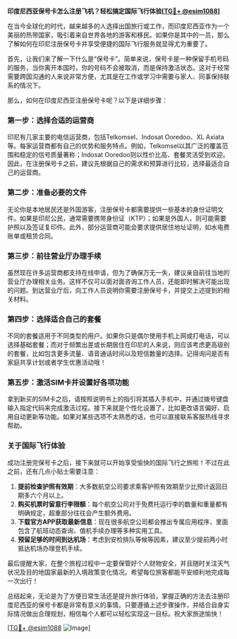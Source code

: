 **印度尼西亚保号卡怎么注册飞机？轻松搞定国际飞行体验[[TG💪+ @esim1088](https://t.me/s/esim1088)]**

在当今全球化的时代，越来越多的人选择出国旅行或工作，而印度尼西亚作为一个美丽的热带国家，吸引着来自世界各地的游客和移民。如果你是其中的一员，那么了解如何在印尼注册保号卡并享受便捷的国际飞行服务就显得尤为重要了。

首先，让我们来了解一下什么是“保号卡”。简单来说，保号卡是一种保留手机号码的服务，当你离开本国时，你的号码不会被取消，而是保持激活状态。这对于经常需要跨国沟通的人来说非常方便，尤其是在工作或学习中需要与家人、同事保持联系的情况下。

那么，如何在印度尼西亚注册保号卡呢？以下是详细步骤：

### 第一步：选择合适的运营商

印尼有几家主要的电信运营商，包括Telkomsel、Indosat Ooredoo、XL Axiata等。每家运营商都有自己的优势和服务特点。例如，Telkomsel以其广泛的覆盖范围和稳定的信号质量著称；Indosat Ooredoo则以性价比高、套餐灵活受到欢迎。因此，在注册保号卡之前，建议先根据自己的需求和预算进行比较，选择最适合自己的运营商。

### 第二步：准备必要的文件

无论你是本地居民还是外国游客，注册保号卡都需要提供一些基本的身份证明文件。如果是印尼公民，通常需要携带身份证（KTP）；如果是外国人，则可能需要护照以及签证复印件。此外，部分运营商可能会要求提供居住地址证明，如水电费账单或租赁合同。

### 第三步：前往营业厅办理手续

虽然现在许多运营商都支持在线申请，但为了确保万无一失，建议亲自前往当地的营业厅办理相关业务。这样不仅可以面对面咨询工作人员，还能即时解决可能出现的问题。到达营业厅后，向工作人员说明你需要注册保号卡，并提交上述提到的相关材料。

### 第四步：选择适合自己的套餐

不同的套餐适用于不同类型的用户。如果你只是偶尔使用手机上网或打电话，可以选择基础套餐；而对于频繁出差或长期居住在印尼的人来说，则应该考虑更高级别的套餐，比如包含更多流量、语音通话时间以及短信数量的选择。记得询问是否有家庭共享计划或者学生优惠活动哦！

### 第五步：激活SIM卡并设置好各项功能

拿到新买的SIM卡之后，请按照说明书上的指引将其插入手机中，并通过拨号键盘输入指定代码来完成激活过程。接下来就是个性化设置了，比如更改语言偏好、启用自动更新等功能。如果对某些选项不太熟悉的话，也可以直接联系客服热线寻求帮助。

### 关于国际飞行体验

成功注册完保号卡之后，接下来就可以开始享受愉快的国际飞行之旅啦！不过在此之前，还有几点小贴士需要注意：

1. **提前检查护照有效期**：大多数航空公司要求乘客护照有效期至少比预计返回日期多六个月以上。
2. **购买机票时留意行李限额**：每个航空公司对于免费托运行李的数量和重量都有明确规定，超重部分往往会产生额外费用。
3. **下载官方APP获取最新信息**：现在很多航空公司都会推出专属应用程序，里面包含了航班动态查询、值机手续办理等多种实用工具。
4. **预留足够的时间到达机场**：考虑到安检排队等候等因素，建议至少提前两小时抵达机场办理登机手续。

最后提醒大家，在整个旅程过程中一定要保管好个人财物安全，并且随时关注天气状况及目的地国家最新的入境政策变化情况。希望每位旅客都能平安顺利地完成每一次出行！

总结起来，无论是为了方便日常生活还是提升旅行体验，掌握正确的方法去注册印度尼西亚的保号卡都是非常有意义的事情。只要遵循上述步骤操作，并结合自身实际情况做出合理规划，相信每个人都可以轻松实现这一目标。祝大家旅途愉快！

[[TG💪+ @esim1088](https://t.me/s/esim1088) ![Image](https://i.postimg.cc/4NQfJmqS/Snipaste-2025-05-13-00-14-12.png)]